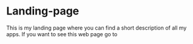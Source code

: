 # Landing-page
This is my landing page where you can find a short description of all my apps. If you want to see this web page go to 
